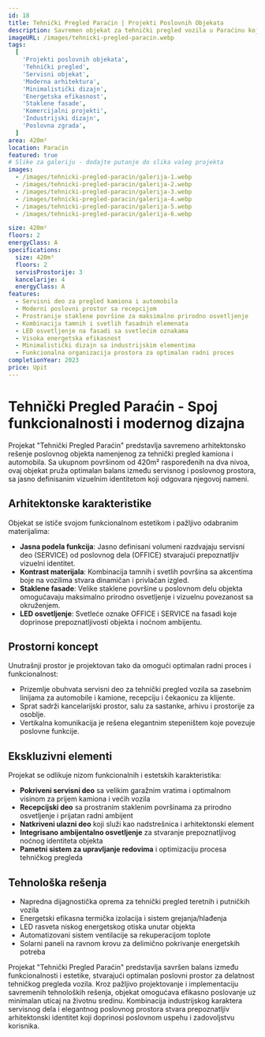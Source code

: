 ```yaml
---
id: 18
title: Tehnički Pregled Paraćin | Projekti Poslovnih Objekata
description: Savremen objekat za tehnički pregled vozila u Paraćinu koji kombinuje funkcionalan servisni prostor sa elegantnim poslovnim delom. Projekat odlikuju minimalistička arhitektura, energetska efikasnost i optimalna organizacija prostora za efikasno poslovanje i pružanje usluga tehničkog pregleda kamiona i automobila.
imageURL: /images/tehnicki-pregled-paracin.webp
tags:
  [
    'Projekti poslovnih objekata',
    'Tehnički pregled',
    'Servisni objekat',
    'Moderna arhitektura',
    'Minimalistički dizajn',
    'Energetska efikasnost',
    'Staklene fasade',
    'Komercijalni projekti',
    'Industrijski dizajn',
    'Poslovna zgrada',
  ]
area: 420m²
location: Paraćin
featured: true
# Slike za galeriju - dodajte putanje do slika vašeg projekta
images:
  - /images/tehnicki-pregled-paracin/galerija-1.webp
  - /images/tehnicki-pregled-paracin/galerija-2.webp
  - /images/tehnicki-pregled-paracin/galerija-3.webp
  - /images/tehnicki-pregled-paracin/galerija-4.webp
  - /images/tehnicki-pregled-paracin/galerija-5.webp
  - /images/tehnicki-pregled-paracin/galerija-6.webp

size: 420m²
floors: 2
energyClass: A
specifications:
  size: 420m²
  floors: 2
  servisProstorije: 3
  kancelarije: 4
  energyClass: A
features:
  - Servisni deo za pregled kamiona i automobila
  - Moderni poslovni prostor sa recepcijom
  - Prostranije staklene površine za maksimalno prirodno osvetljenje
  - Kombinacija tamnih i svetlih fasadnih elemenata
  - LED osvetljenje na fasadi sa svetlećim oznakama
  - Visoka energetska efikasnost
  - Minimalistički dizajn sa industrijskim elementima
  - Funkcionalna organizacija prostora za optimalan radni proces
completionYear: 2023
price: Upit
---
```


# Tehnički Pregled Paraćin - Spoj funkcionalnosti i modernog dizajna

Projekat "Tehnički Pregled Paraćin" predstavlja savremeno arhitektonsko rešenje poslovnog objekta namenjenog za tehnički pregled kamiona i automobila. Sa ukupnom površinom od 420m² raspoređenih na dva nivoa, ovaj objekat pruža optimalan balans između servisnog i poslovnog prostora, sa jasno definisanim vizuelnim identitetom koji odgovara njegovoj nameni.

## Arhitektonske karakteristike

Objekat se ističe svojom funkcionalnom estetikom i pažljivo odabranim materijalima:

- **Jasna podela funkcija**: Jasno definisani volumeni razdvajaju servisni deo (SERVICE) od poslovnog dela (OFFICE) stvarajući prepoznatljiv vizuelni identitet.
- **Kontrast materijala**: Kombinacija tamnih i svetlih površina sa akcentima boje na vozilima stvara dinamičan i privlačan izgled.
- **Staklene fasade**: Velike staklene površine u poslovnom delu objekta omogućavaju maksimalno prirodno osvetljenje i vizuelnu povezanost sa okruženjem.
- **LED osvetljenje**: Svetleće oznake OFFICE i SERVICE na fasadi koje doprinose prepoznatljivosti objekta i noćnom ambijentu.

## Prostorni koncept

Unutrašnji prostor je projektovan tako da omogući optimalan radni proces i funkcionalnost:

- Prizemlje obuhvata servisni deo za tehnički pregled vozila sa zasebnim linijama za automobile i kamione, recepciju i čekaonicu za klijente.
- Sprat sadrži kancelarijski prostor, salu za sastanke, arhivu i prostorije za osoblje.
- Vertikalna komunikacija je rešena elegantnim stepeništem koje povezuje poslovne funkcije.

## Ekskluzivni elementi

Projekat se odlikuje nizom funkcionalnih i estetskih karakteristika:

- **Pokriveni servisni deo** sa velikim garažnim vratima i optimalnom visinom za prijem kamiona i većih vozila
- **Recepcijski deo** sa prostranim staklenim površinama za prirodno osvetljenje i prijatan radni ambijent
- **Natkriveni ulazni deo** koji služi kao nadstrešnica i arhitektonski element
- **Integrisano ambijentalno osvetljenje** za stvaranje prepoznatljivog noćnog identiteta objekta
- **Pametni sistem za upravljanje redovima** i optimizaciju procesa tehničkog pregleda

## Tehnološka rešenja

- Napredna dijagnostička oprema za tehnički pregled teretnih i putničkih vozila
- Energetski efikasna termička izolacija i sistem grejanja/hlađenja
- LED rasveta niskog energetskog otiska unutar objekta
- Automatizovani sistem ventilacije sa rekuperacijom toplote
- Solarni paneli na ravnom krovu za delimično pokrivanje energetskih potreba

Projekat "Tehnički Pregled Paraćin" predstavlja savršen balans između funkcionalnosti i estetike, stvarajući optimalan poslovni prostor za delatnost tehničkog pregleda vozila. Kroz pažljivo projektovanje i implementaciju savremenih tehnoloških rešenja, objekat omogućava efikasno poslovanje uz minimalan uticaj na životnu sredinu. Kombinacija industrijskog karaktera servisnog dela i elegantnog poslovnog prostora stvara prepoznatljiv arhitektonski identitet koji doprinosi poslovnom uspehu i zadovoljstvu korisnika.
